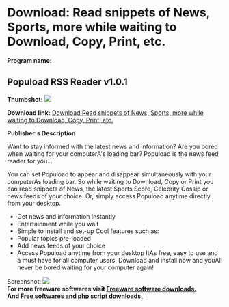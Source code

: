 # Download: Read snippets of News, Sports, more while waiting to Download, Copy, Print, etc.

**Program name:**

## Popuload RSS Reader v1.0.1

  
**Thumbshot:** ![](http://www.freewarefiles.com/screenshot/popuload_md.jpg)   
  
**Download link:** [Download Read snippets of News, Sports, more while waiting to Download, Copy, Print, etc.](http://freesoftwares.boysofts.com/Popuload-RSS-Reader-V_program_35952.html)  
  


**Publisher's Description**  
  


Want to stay informed with the latest news and information? Are you bored when waiting for your computerA's loading bar? Popuload is the news feed reader for you... 

You can set Popuload to appear and disappear simultaneously with your computerAs loading bar. So while waiting to Download, Copy or Print you can read snippets of News, the latest Sports Score, Celebrity Gossip or news feeds of your choice. Or, simply access Popuload anytime directly from your desktop.

  * Get news and information instantly 
  * Entertainment while you wait 
  * Simple to install and set-up 
Cool features such as: 
  * Popular topics pre-loaded 
  * Add news feeds of your choice 
  * Access Popuload anytime from your desktop 
ItAs free, easy to use and a must have for all computer users. Download and install now and youAll never be bored waiting for your computer again! 

  
  
Screenshot: ![](http://www.freewarefiles.com/screenshot/popuload.jpg)   
**For more freeware softwares visit [Freeware software downloads.](http://freesoftwares.boysofts.com/)**   
**And [Free softwares and php script downloads.](http://www.boysofts.com/)**
